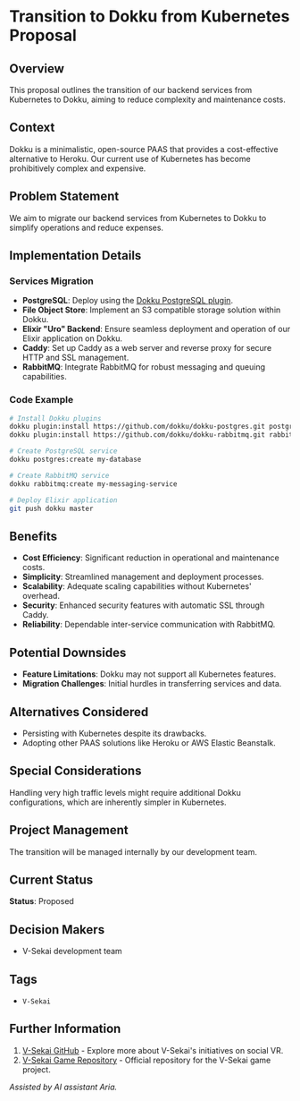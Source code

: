 # Transition to Dokku from Kubernetes Proposal

## Overview

This proposal outlines the transition of our backend services from Kubernetes to Dokku, aiming to reduce complexity and maintenance costs.

## Context

Dokku is a minimalistic, open-source PAAS that provides a cost-effective alternative to Heroku. Our current use of Kubernetes has become prohibitively complex and expensive.

## Problem Statement

We aim to migrate our backend services from Kubernetes to Dokku to simplify operations and reduce expenses.

## Implementation Details

### Services Migration

- **PostgreSQL**: Deploy using the [Dokku PostgreSQL plugin](https://github.com/dokku/dokku-postgres).
- **File Object Store**: Implement an S3 compatible storage solution within Dokku.
- **Elixir "Uro" Backend**: Ensure seamless deployment and operation of our Elixir application on Dokku.
- **Caddy**: Set up Caddy as a web server and reverse proxy for secure HTTP and SSL management.
- **RabbitMQ**: Integrate RabbitMQ for robust messaging and queuing capabilities.

### Code Example

```bash
# Install Dokku plugins
dokku plugin:install https://github.com/dokku/dokku-postgres.git postgres
dokku plugin:install https://github.com/dokku/dokku-rabbitmq.git rabbitmq

# Create PostgreSQL service
dokku postgres:create my-database

# Create RabbitMQ service
dokku rabbitmq:create my-messaging-service

# Deploy Elixir application
git push dokku master
```

## Benefits

- **Cost Efficiency**: Significant reduction in operational and maintenance costs.
- **Simplicity**: Streamlined management and deployment processes.
- **Scalability**: Adequate scaling capabilities without Kubernetes' overhead.
- **Security**: Enhanced security features with automatic SSL through Caddy.
- **Reliability**: Dependable inter-service communication with RabbitMQ.

## Potential Downsides

- **Feature Limitations**: Dokku may not support all Kubernetes features.
- **Migration Challenges**: Initial hurdles in transferring services and data.

## Alternatives Considered

- Persisting with Kubernetes despite its drawbacks.
- Adopting other PAAS solutions like Heroku or AWS Elastic Beanstalk.

## Special Considerations

Handling very high traffic levels might require additional Dokku configurations, which are inherently simpler in Kubernetes.

## Project Management

The transition will be managed internally by our development team.

## Current Status

**Status**: Proposed

## Decision Makers

- V-Sekai development team

## Tags

- `V-Sekai`

## Further Information

1. [V-Sekai GitHub](https://github.com/v-sekai) - Explore more about V-Sekai's initiatives on social VR.
2. [V-Sekai Game Repository](https://github.com/v-sekai/v-sekai-game) - Official repository for the V-Sekai game project.

_Assisted by AI assistant Aria._
